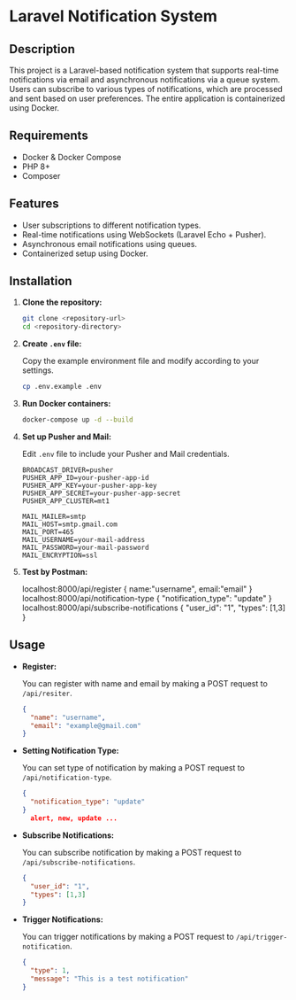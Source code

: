 # Laravel Notification System

## Description

This project is a Laravel-based notification system that supports real-time notifications via email and asynchronous notifications via a queue system. Users can subscribe to various types of notifications, which are processed and sent based on user preferences. The entire application is containerized using Docker.

## Requirements

- Docker & Docker Compose
- PHP 8+
- Composer

## Features

- User subscriptions to different notification types.
- Real-time notifications using WebSockets (Laravel Echo + Pusher).
- Asynchronous email notifications using queues.
- Containerized setup using Docker.

## Installation

1. **Clone the repository:**

    ```bash
    git clone <repository-url>
    cd <repository-directory>
    ```

2. **Create `.env` file:**

    Copy the example environment file and modify according to your settings.

    ```bash
    cp .env.example .env
    ```

3. **Run Docker containers:**

    ```bash
    docker-compose up -d --build
    ```


4. **Set up Pusher and Mail:**

    Edit `.env` file to include your Pusher and Mail credentials.

    ```dotenv
    BROADCAST_DRIVER=pusher
    PUSHER_APP_ID=your-pusher-app-id
    PUSHER_APP_KEY=your-pusher-app-key
    PUSHER_APP_SECRET=your-pusher-app-secret
    PUSHER_APP_CLUSTER=mt1
    ```

    ```dotenv
    MAIL_MAILER=smtp
    MAIL_HOST=smtp.gmail.com
    MAIL_PORT=465
    MAIL_USERNAME=your-mail-address
    MAIL_PASSWORD=your-mail-password
    MAIL_ENCRYPTION=ssl
    ```
5. **Test by Postman:**

    localhost:8000/api/register
    {
        name:"username",
        email:"email"
    }
    localhost:8000/api/notification-type
    {
        "notification_type": "update"
    }
    localhost:8000/api/subscribe-notifications
    {
    "user_id": "1",
    "types": [1,3]
    }
## Usage
- **Register:**
  
  You can register with name and email by making a POST request to `/api/resiter`.

  ```json
  {
    "name": "username",
    "email": "example@gmail.com"
  }

- **Setting Notification Type:**
  
  You can set type of notification by making a POST request to `/api/notification-type`.

  ```json
  {
    "notification_type": "update" 
  }
    alert, new, update ...

- **Subscribe Notifications:**
  
  You can subscribe notification by making a POST request to `/api/subscribe-notifications`.

  ```json
  {
    "user_id": "1",
    "types": [1,3]
  }
- **Trigger Notifications:**
  
  You can trigger notifications by making a POST request to `/api/trigger-notification`.

  ```json
  {
    "type": 1,
    "message": "This is a test notification"
  }
